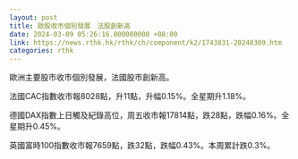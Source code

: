 ```yaml
---
layout: post
title: 歐股收市個別發展　法股創新高
date: 2024-03-09 05:26:16.000000000 +08:00
link: https://news.rthk.hk/rthk/ch/component/k2/1743831-20240309.htm
categories: rthk
---
```


歐洲主要股市收市個別發展，法國股市創新高。

法國CAC指數收市報8028點，升11點，升幅0.15%。全星期升1.18%。

德國DAX指數上日觸及紀錄高位，周五收市報17814點，跌28點，跌幅0.16%。全星期升0.45%。

英國富時100指數收市報7659點，跌32點，跌幅0.43%。本周累計跌0.3%。
